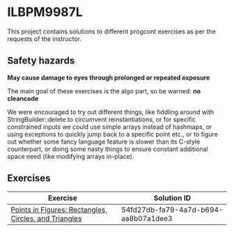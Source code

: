 # ILBPM9987L

This project contains solutions to different progcont exercises as per the requests of the instructor.


## Safety hazards

**May cause damage to eyes through prolonged or repeated exposure**

The main goal of these exercises is the algo part, so be warned: **no cleancode**

We were encouraged to try out different things, like fiddling around with StringBuilder::delete to circumvent reinstantiations,
or for specific constrained inputs we could use simple arrays instead of hashmaps,
or using exceptions to quickly jump back to a specific point etc.,
or to figure out whether some fancy language feature is slower than its C-style counterpart,
or doing some nasty things to ensure constant additional space need (like modifying arrays in-place).

## Exercises

| Exercise | Solution ID |
| -------- | ----------- | 
| [Points in Figures: Rectangles, Circles, and Triangles](https://progcont.hu/progcont/100047/?pid=478) | 54fd27db-fa79-4a7d-b694-aa8b07a1dee3 |

